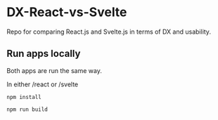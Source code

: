 # DX-React-vs-Svelte
Repo for comparing React.js and Svelte.js in terms of DX and usability.

## Run apps locally
Both apps are run the same way.

In either /react or /svelte
```
npm install

npm run build
```
